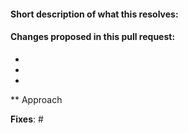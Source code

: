#### Short description of what this resolves:


#### Changes proposed in this pull request:

-
-
-

** Approach

**Fixes**: #
